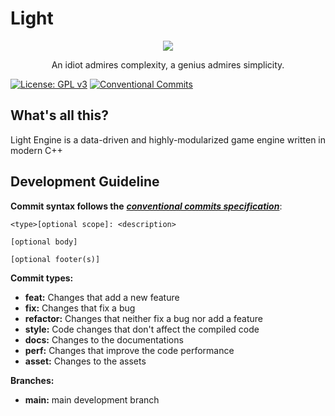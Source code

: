 # Light
<div align="center">
<img src="https://raw.githubusercontent.com/Light7734/Homepage/main/static/icons/light-project-icon.svg"/>

An idiot admires complexity, a genius admires simplicity.
</div>

 [![License: GPL v3](https://img.shields.io/badge/License-GPL%20v3-blue.svg?style=for-the-badge)](https://www.gnu.org/licenses/gpl-3.0)
 [![Conventional Commits](https://img.shields.io/badge/Conventional%20Commits-1.0.0-%23FE5196?logo=conventionalcommits&logoColor=white&style=for-the-badge)](https://conventionalcommits.org)

## What's all this?
Light Engine is a data-driven and highly-modularized game engine written in modern C++
  
## Development Guideline
**Commit syntax follows the** [***conventional commits specification***](https://www.conventionalcommits.org/en/v1.0.0/):

```
<type>[optional scope]: <description>

[optional body]

[optional footer(s)]
```

**Commit types:**
- **feat:** Changes that add a new feature
- **fix:** Changes that fix a bug
- **refactor:** Changes that neither fix a bug nor add a feature
- **style:** Code changes that don't affect the compiled code
- **docs:** Changes to the documentations
- **perf:** Changes that improve the code performance
- **asset:** Changes to the assets

**Branches:**
- **main:** main development branch
